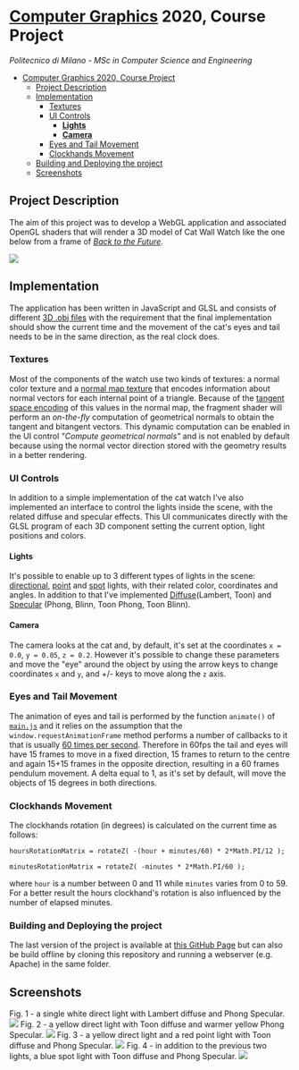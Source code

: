 # [Computer Graphics](https://www11.ceda.polimi.it/schedaincarico/schedaincarico/controller/scheda_pubblica/SchedaPublic.do?&evn_default=evento&c_classe=712745&polij_device_category=DESKTOP&__pj0=0&__pj1=0451f4bfa941b844b219b97b3aab0ffb) 2020, Course Project

*Politecnico di Milano - MSc in Computer Science and Engineering*

- [Computer Graphics 2020, Course Project](#computer-graphics-2020-course-project)
  - [Project Description](#project-description)
  - [Implementation](#implementation)
    - [Textures](#textures)
    - [UI Controls](#ui-controls)
      - [**Lights**](#lights)
      - [**Camera**](#camera)
    - [Eyes and Tail Movement](#eyes-and-tail-movement)
    - [Clockhands Movement](#clockhands-movement)
  - [Building and Deploying the project](#building-and-deploying-the-project)
  - [Screenshots](#screenshots)

## Project Description

The aim of this project was to develop a WebGL application and associated OpenGL shaders that will render a 3D model of Cat Wall Watch like the one below from a frame of *[Back to the Future](https://en.wikipedia.org/wiki/Back_to_the_Future)*.

<img src="./screenshots/bttf.jpg" />

## Implementation
The application has been written in JavaScript and GLSL and consists of different [3D .obj files](./model/) with the requirement that the final implementation should show the current time and the movement of the cat's eyes and tail needs to be in the same direction, as the real clock does.

### Textures
Most of the components of the watch use two kinds of textures: a normal color texture and a [normal map texture](https://en.wikipedia.org/wiki/Normal_mapping) that encodes information about normal vectors for each internal point of a triangle. Because of the [tangent space encoding](https://en.wikipedia.org/wiki/Normal_mapping#Calculating_tangent_space) of this values in the normal map, the fragment shader will perform an *on-the-fly* computation of geometrical normals to obtain the tangent and bitangent vectors.
This dynamic computation can be enabled in the UI control *"Compute geometrical normals"* and is not enabled by default because using the normal vector direction stored with the geometry results in a better rendering.

### UI Controls
In addition to a simple implementation of the cat watch I've also implemented an interface to control the lights inside the scene, with the related diffuse and specular effects. This UI communicates directly with the GLSL program of each 3D component setting the current option, light positions and colors.

#### **Lights**
It's possible to enable up to 3 different types of lights in the scene: [directional](https://en.wikipedia.org/wiki/Computer_graphics_lighting#Directional), [point](https://en.wikipedia.org/wiki/Computer_graphics_lighting#Point) and [spot](https://en.wikipedia.org/wiki/Computer_graphics_lighting#Spotlight) lights, with their related color, coordinates and angles. In addition to that I've implemented [Diffuse](https://en.wikipedia.org/wiki/Computer_graphics_lighting#Diffuse)(Lambert, Toon) and [Specular](https://en.wikipedia.org/wiki/Computer_graphics_lighting#Specular) (Phong, Blinn, Toon Phong, Toon Blinn).

#### **Camera**
The camera looks at the cat and, by default, it's set at the coordinates `x = 0.0`, `y = 0.05`, `z = 0.2`. However it's possible to change these parameters and move the "eye" around the object by using the arrow keys to change coordinates `x` and `y`, and +/- keys to move along the `z` axis.

### Eyes and Tail Movement
The animation of eyes and tail is performed by the function `animate()` of [`main.js`](./main.js) and it relies on the assumption that the `window.requestAnimationFrame` method performs a number of callbacks to it that is usually [60 times per second](https://developer.mozilla.org/en-US/docs/Web/API/window/requestAnimationFrame). Therefore in 60fps the tail and eyes will have 15 frames to move in a fixed direction, 15 frames to return to the centre and again 15+15 frames in the opposite direction, resulting in a 60 frames pendulum movement.
A delta equal to 1, as it's set by default, will move the objects of 15 degrees in both directions.

### Clockhands Movement
The clockhands rotation (in degrees) is calculated on the current time as follows:

`hoursRotationMatrix = rotateZ( -(hour + minutes/60) * 2*Math.PI/12 );`

`minutesRotationMatrix = rotateZ( -minutes * 2*Math.PI/60 );`

where `hour` is a number between 0 and 11 while `minutes` varies from 0 to 59. For a better result the hours clockhand's rotation is also influenced by the number of elapsed minutes.

### Building and Deploying the project
The last version of the project is available at [this GitHub Page](ste7en.github.io/ComputerGraphics) but can also be build offline by cloning this repository and running a webserver (e.g. Apache) in the same folder.

## Screenshots
Fig. 1 - a single white direct light with Lambert diffuse and Phong Specular.
<img src="./screenshots/1.png" />
Fig. 2 - a yellow direct light with Toon diffuse and warmer yellow Phong Specular.
<img src="./screenshots/2.png" />
Fig. 3 - a yellow direct light and a red point light with Toon diffuse and Phong Specular.
<img src="./screenshots/3.png" />
Fig. 4 - in addition to the previous two lights, a blue spot light with Toon diffuse and Phong Specular.
<img src="./screenshots/4.png" />
